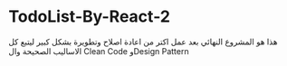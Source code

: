 # TodoList-By-React-2
هذا  هو المشروع النهائي بعد عمل اكتر من اعادة اصلاح وتطويرة بشكل كبير ليتبع كل الاساليب الصحيحة وال  Clean Code  وDesign Pattern
